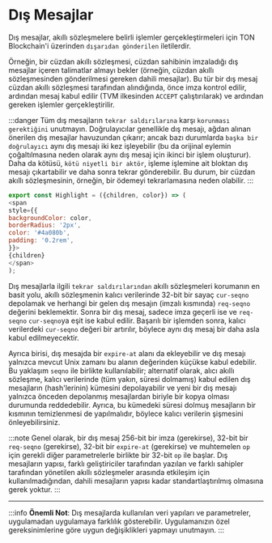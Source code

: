 # Dış Mesajlar

Dış mesajlar, akıllı sözleşmelere belirli işlemler gerçekleştirmeleri için TON Blockchain'i üzerinden `dışarıdan gönderilen` iletilerdir.

Örneğin, bir cüzdan akıllı sözleşmesi, cüzdan sahibinin imzaladığı dış mesajlar içeren talimatlar almayı bekler (örneğin, cüzdan akıllı sözleşmesinden gönderilmesi gereken dahili mesajlar). Bu tür bir dış mesaj cüzdan akıllı sözleşmesi tarafından alındığında, önce imza kontrol edilir, ardından mesaj kabul edilir (TVM ilkesinden `ACCEPT` çalıştırılarak) ve ardından gereken işlemler gerçekleştirilir.

:::danger
Tüm dış mesajların `tekrar saldırılarına` karşı `korunması gerektiğini` unutmayın. Doğrulayıcılar genellikle dış mesajı, ağdan alınan önerilen dış mesajlar havuzundan çıkarır; ancak bazı durumlarda `başka bir doğrulayıcı` aynı dış mesajı iki kez işleyebilir (bu da orijinal eylemin çoğaltılmasına neden olarak aynı dış mesaj için ikinci bir işlem oluşturur). Daha da kötüsü, `kötü niyetli bir aktör`, işleme işlemine ait bloktan dış mesajı çıkartabilir ve daha sonra tekrar gönderebilir. Bu durum, bir cüzdan akıllı sözleşmesinin, örneğin, bir ödemeyi tekrarlamasına neden olabilir.
:::

```javascript
export const Highlight = ({children, color}) => (
<span
style={{
backgroundColor: color,
borderRadius: '2px',
color: '#4a080b',
padding: '0.2rem',
}}>
{children}
</span>
);
```

Dış mesajlarla ilgili `tekrar saldırılarından` akıllı sözleşmeleri korumanın en basit yolu, akıllı sözleşmenin kalıcı verilerinde 32-bit bir sayaç `cur-seqno` depolamak ve herhangi bir gelen dış mesajın (imzalı kısmında) `req-seqno` değerini beklemektir. Sonra bir dış mesaj, sadece imza geçerli ise ve `req-seqno` `cur-seqno`ya eşit ise kabul edilir. Başarılı bir işlemden sonra, kalıcı verilerdeki `cur-seqno` değeri bir artırılır, böylece aynı dış mesaj bir daha asla kabul edilmeyecektir.

Ayrıca birisi, dış mesajda bir `expire-at` alanı da ekleyebilir ve dış mesajı yalnızca mevcut Unix zamanı bu alanın değerinden küçükse kabul edebilir. Bu yaklaşım `seqno` ile birlikte kullanılabilir; alternatif olarak, alıcı akıllı sözleşme, kalıcı verilerinde (tüm yakın, süresi dolmamış) kabul edilen dış mesajların (hash'lerinin) kümesini depolayabilir ve yeni bir dış mesajı yalnızca önceden depolanmış mesajlardan biriyle bir kopya olması durumunda reddedebilir. Ayrıca, bu kümedeki süresi dolmuş mesajların bir kısmının temizlenmesi de yapılmalıdır, böylece kalıcı verilerin şişmesini önleyebilirsiniz.

:::note
Genel olarak, bir dış mesaj 256-bit bir imza (gerekirse), 32-bit bir `req-seqno` (gerekirse), 32-bit bir `expire-at` (gerekirse) ve muhtemelen `op` için gerekli diğer parametrelerle birlikte bir 32-bit `op` ile başlar. Dış mesajların yapısı, farklı geliştiriciler tarafından yazılan ve farklı sahipler tarafından yönetilen akıllı sözleşmeler arasında etkileşim için kullanılmadığından, dahili mesajların yapısı kadar standartlaştırılmış olmasına gerek yoktur.
::: 

--- 

:::info
**Önemli Not**: Dış mesajlarda kullanılan veri yapıları ve parametreler, uygulamadan uygulamaya farklılık gösterebilir. Uygulamanızın özel gereksinimlerine göre uygun değişiklikleri yapmayı unutmayın.
:::